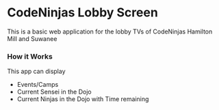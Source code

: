 # CodeNinjas Lobby Screen
This is a basic web application for the lobby TVs of CodeNinjas Hamilton Mill and Suwanee

### How it Works
This app can display
- Events/Camps
- Current Sensei in the Dojo
- Current Ninjas in the Dojo with Time remaining
